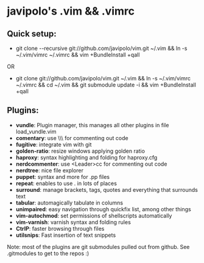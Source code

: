 # javipolo's .vim && .vimrc

## Quick setup:
* git clone --recursive git://github.com/javipolo/vim.git ~/.vim && ln -s ~/.vim/vimrc ~/.vimrc && vim +BundleInstall +qall

OR

* git clone git://github.com/javipolo/vim.git ~/.vim && ln -s ~/.vim/vimrc ~/.vimrc && cd ~/.vim && git submodule update -i && vim +BundleInstall +qall

## Plugins:
* **vundle**:          Plugin manager, this manages all other plugins in file load\_vundle.vim
* **comentary**:       use \\\\\\ for commenting out code
* **fugitive**:        integrate vim with git
* **golden-ratio**:    resize windows applying golden ratio
* **haproxy**:         syntax highlighting and folding for haproxy.cfg
* **nerdcommenter**:   use \<Leader\>cc for commenting out code
* **nerdtree**:        nice file explorer
* **puppet**:          syntax and more for .pp files
* **repeat**:          enables to use . in lots of places
* **surround**:        manage brackets, tags, quotes and everything that surrounds text
* **tabular**:         automagically tabulate in columns
* **unimpaired**:      easy navigation through quickfix list, among other things
* **vim-autochmod**:   set permissions of shellscripts automatically
* **vim-varnish**:     varnish syntax and folding rules
* **CtrlP**:           faster browsing through files
* **utilsnips**:       Fast insertion of text snippets

Note: most of the plugins are git submodules pulled out from github. See .gitmodules to get to the repos :)
